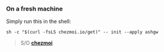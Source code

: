 ### On a fresh machine

Simply run this in the shell:

```shell
sh -c "$(curl -fsLS chezmoi.io/get)" -- init --apply ashgw
```
> S/O **[chezmoi](www.chezmoi.io)**
